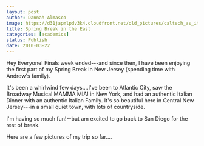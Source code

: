 ```yaml
---
layout: post
author: Dannah Almasco
image: https://d31japmlpdv3k4.cloudfront.net/old_pictures/caltech_as_it_happens/6a0105349b8251970b01310fca775c970c.jpg
title: Spring Break in the East
categories: [academics]
status: Publish
date: 2010-03-22
---
```



Hey Everyone!
Finals week ended---and since then, I have been enjoying the first part of my Spring Break in New Jersey (spending time with Andrew's family).

It's been a whirlwind few days....I've been to Atlantic City, saw the Broadway Musical MAMMA MIA! in New York, and had an authentic Italian Dinner with an authentic Italian Family. It's so beautiful here in Central New Jersey---in a small quiet town, with lots of countryside.

I'm having so much fun!--but am excited to go back to San Diego for the rest of break.

Here are a few pictures of my trip so far....

